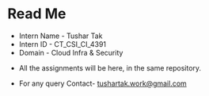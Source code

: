 # Read Me

* Intern Name - Tushar Tak
* Intern ID - CT_CSI_CI_4391
* Domain - Cloud Infra & Security





- All the assignments will be here, in the same repository.


- For any query
  Contact- tushartak.work@gmail.com

